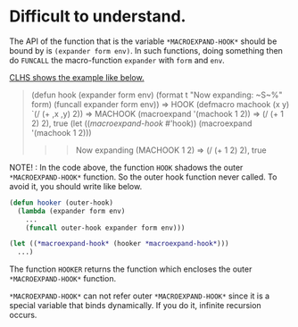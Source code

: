 # Difficult to understand.
The API of the function that is the variable `*MACROEXPAND-HOOK*` should be bound by is `(expander form env)`.
In such functions, doing something then do `FUNCALL` the macro-function `expander` with `form` and `env`.

[CLHS shows the example like below.](http://clhs.lisp.se/Body/v_mexp_h.htm)

> (defun hook (expander form env)
>    (format t "Now expanding: ~S~%" form)
>    (funcall expander form env)) =>  HOOK 
> (defmacro machook (x y) `(/ (+ ,x ,y) 2)) =>  MACHOOK 
> (macroexpand '(machook 1 2)) =>  (/ (+ 1 2) 2), true 
> (let ((*macroexpand-hook* #'hook)) (macroexpand '(machook 1 2)))
> >>  Now expanding (MACHOOK 1 2) 
> =>  (/ (+ 1 2) 2), true

NOTE! : In the code above, the function `HOOK` shadows the outer `*MACROEXPAND-HOOK*` function.
So the outer hook function never called.
To avoid it, you should write like below.

```lisp
(defun hooker (outer-hook)
  (lambda (expander form env)
    ...
    (funcall outer-hook expander form env)))

(let ((*macroexpand-hook* (hooker *macroexpand-hook*)))
  ...)
```

The function `HOOKER` returns the function which encloses the outer `*MACROEXPAND-HOOK*` function.

`*MACROEXPAND-HOOK*` can not refer outer `*MACROEXPAND-HOOK*` since it is a special variable that binds dynamically.
If you do it, infinite recursion occurs.
